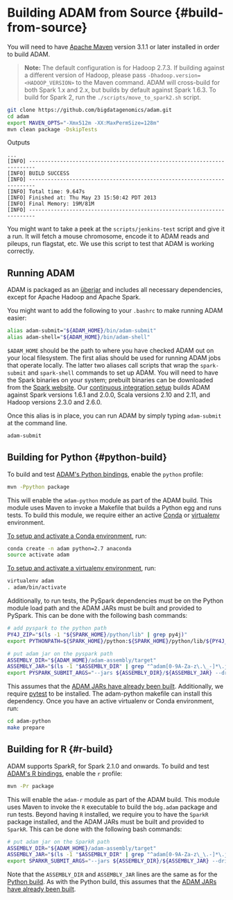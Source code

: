 # Building ADAM from Source {#build-from-source}

You will need to have [Apache Maven](http://maven.apache.org/) version 3.1.1 or later
installed in order to build ADAM.

> **Note:** The default configuration is for Hadoop 2.7.3. If building against a different
> version of Hadoop, please pass `-Dhadoop.version=<HADOOP_VERSION>` to the Maven command.
> ADAM will cross-build for both Spark 1.x and 2.x, but builds by default against Spark
> 1.6.3. To build for Spark 2, run the `./scripts/move_to_spark2.sh` script.

```bash
git clone https://github.com/bigdatagenomics/adam.git
cd adam
export MAVEN_OPTS="-Xmx512m -XX:MaxPermSize=128m"
mvn clean package -DskipTests
```
Outputs
```
...
[INFO] ------------------------------------------------------------------------
[INFO] BUILD SUCCESS
[INFO] ------------------------------------------------------------------------
[INFO] Total time: 9.647s
[INFO] Finished at: Thu May 23 15:50:42 PDT 2013
[INFO] Final Memory: 19M/81M
[INFO] ------------------------------------------------------------------------
```

You might want to take a peek at the `scripts/jenkins-test` script and give it a run. It will fetch a mouse chromosome, encode it to ADAM
reads and pileups, run flagstat, etc. We use this script to test that ADAM is working correctly.

## Running ADAM

ADAM is packaged as an [überjar](https://maven.apache.org/plugins/maven-shade-plugin/) and includes all necessary
dependencies, except for Apache Hadoop and Apache Spark. 

You might want to add the following to your `.bashrc` to make running ADAM easier:

```bash
alias adam-submit="${ADAM_HOME}/bin/adam-submit"
alias adam-shell="${ADAM_HOME}/bin/adam-shell"
```

`$ADAM_HOME` should be the path to where you have checked ADAM out on your local filesystem. 
The first alias should be used for running ADAM jobs that operate locally. The latter two aliases 
call scripts that wrap the `spark-submit` and `spark-shell` commands to set up ADAM. You will need
to have the Spark binaries on your system; prebuilt binaries can be downloaded from the
[Spark website](http://spark.apache.org/downloads.html). Our [continuous integration setup](
https://amplab.cs.berkeley.edu/jenkins/job/ADAM/) builds ADAM against Spark versions 1.6.1 and 2.0.0,
Scala versions 2.10 and 2.11, and Hadoop versions 2.3.0 and 2.6.0.

Once this alias is in place, you can run ADAM by simply typing `adam-submit` at the command line.

```bash
adam-submit
```

## Building for Python {#python-build}

To build and test [ADAM's Python bindings](#python), enable the `python`
profile:

```bash
mvn -Ppython package
```

This will enable the `adam-python` module as part of the ADAM build. This module
uses Maven to invoke a Makefile that builds a Python egg and runs tests. To
build this module, we require either an active [Conda](https://conda.io/) or
[virtualenv](https://virtualenv.pypa.io/en/stable/) environment.

[To setup and activate a Conda
environment](https://conda.io/docs/using/envs.html), run:

```bash
conda create -n adam python=2.7 anaconda
source activate adam
```

[To setup and activate a virtualenv
environment](https://virtualenv.pypa.io/en/stable/userguide/#usage), run:

```bash
virtualenv adam
. adam/bin/activate
```

Additionally, to run tests, the PySpark dependencies must be on the Python module
load path and the ADAM JARs must be built and provided to PySpark. This can be
done with the following bash commands:

```bash
# add pyspark to the python path
PY4J_ZIP="$(ls -1 "${SPARK_HOME}/python/lib" | grep py4j)"
export PYTHONPATH=${SPARK_HOME}/python:${SPARK_HOME}/python/lib/${PY4J_ZIP}:${PYTHONPATH}

# put adam jar on the pyspark path
ASSEMBLY_DIR="${ADAM_HOME}/adam-assembly/target"
ASSEMBLY_JAR="$(ls -1 "$ASSEMBLY_DIR" | grep "^adam[0-9A-Za-z\.\_-]*\.jar$" | grep -v -e javadoc -e sources || true)"
export PYSPARK_SUBMIT_ARGS="--jars ${ASSEMBLY_DIR}/${ASSEMBLY_JAR} --driver-class-path ${ASSEMBLY_DIR}/${ASSEMBLY_JAR} pyspark-shell"
```

This assumes that the [ADAM JARs have already been built](#build-from-source).
Additionally, we require [pytest](https://docs.pytest.org/en/latest/) to be
installed. The adam-python makefile can install this dependency. Once you have
an active virtualenv or Conda environment, run:

```bash
cd adam-python
make prepare
```

## Building for R {#r-build}

ADAM supports SparkR, for Spark 2.1.0 and onwards. To build and test [ADAM's R
bindings](#r), enable the `r` profile:

```bash
mvn -Pr package
```

This will enable the `adam-r` module as part of the ADAM build. This module
uses Maven to invoke the `R` executable to build the `bdg.adam` package and run
tests. Beyond having `R` installed, we require you to have the `SparkR` package
installed, and the ADAM JARs must be built and provided to `SparkR`. This can be
done with the following bash commands:

```bash
# put adam jar on the SparkR path
ASSEMBLY_DIR="${ADAM_HOME}/adam-assembly/target"
ASSEMBLY_JAR="$(ls -1 "$ASSEMBLY_DIR" | grep "^adam[0-9A-Za-z\_\.-]*\.jar$" | grep -v javadoc | grep -v sources || true)"
export SPARKR_SUBMIT_ARGS="--jars ${ASSEMBLY_DIR}/${ASSEMBLY_JAR} --driver-class-path ${ASSEMBLY_DIR}/${ASSEMBLY_JAR} sparkr-shell"
```

Note that the `ASSEMBLY_DIR` and `ASSEMBLY_JAR` lines are the same as for the
[Python build](#python-build). As with the Python build, this assumes that the
[ADAM JARs have already been built](#build-from-source).
